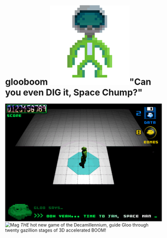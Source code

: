 # glooboom ![Gloo](_Assets/GitGood/froggo.gif)"Can you even DIG it, Space Chump?"
![UImock](_Assets/UI/hudmock1.png)
![Mag](_Assets/GitGood/magazine.png)
_THE_ hot new game of the Decamillennium, guide Gloo through twenty gazillion stages of 3D accelerated BOOM!

